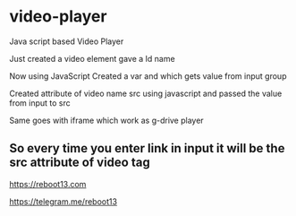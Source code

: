 # video-player

Java script based Video Player

Just created a video element gave a Id name

Now using JavaScript
Created a var and which gets value from input group

Created attribute of video name src using javascript
and passed the value from input to src

Same goes with iframe which work as g-drive player
## So every time you enter link in input it will be the src attribute of video tag


https://reboot13.com


https://telegram.me/reboot13
